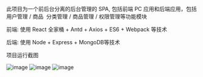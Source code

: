 
此项目为一个前后台分离的后台管理的 SPA, 包括前端 PC 应用和后端应用，包括用户管理 / 商品  分类管理 / 商品管理 / 权限管理等功能模块

前端: 使用 React 全家桶 + Antd + Axios + ES6 + Webpack 等技术

后端: 使用 Node + Express + MongoDB等技术

项目运行截图

![image](https://github.com/niuxiangchen/React-online-retailers-client/blob/main/screenshot/%E8%BF%90%E8%A1%8C%E6%88%AA%E5%9B%BE.jpg)
![image](https://github.com/niuxiangchen/React-online-retailers-client/blob/main/screenshot/%E8%BF%90%E8%A1%8C%E6%88%AA%E5%9B%BE0.png)
![image](https://github.com/niuxiangchen/React-online-retailers-client/blob/main/screenshot/%E8%BF%90%E8%A1%8C%E6%88%AA%E5%9B%BE2.jpg)
